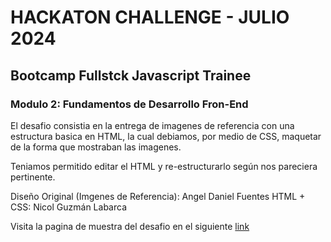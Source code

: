 # HACKATON CHALLENGE - JULIO 2024
## Bootcamp Fullstck Javascript Trainee
### Modulo 2: Fundamentos de Desarrollo Fron-End

El desafio consistia en la entrega de imagenes de referencia con una estructura basica en HTML, la cual debiamos, por medio de CSS, maquetar de la forma que mostraban las imagenes.

Teniamos permitido editar el HTML y re-estructurarlo según nos pareciera pertinente.

Diseño Original (Imgenes de Referencia): Angel Daniel Fuentes
HTML + CSS: Nicol Guzmán Labarca

Visita la pagina de muestra del desafio en el siguiente [link]()
